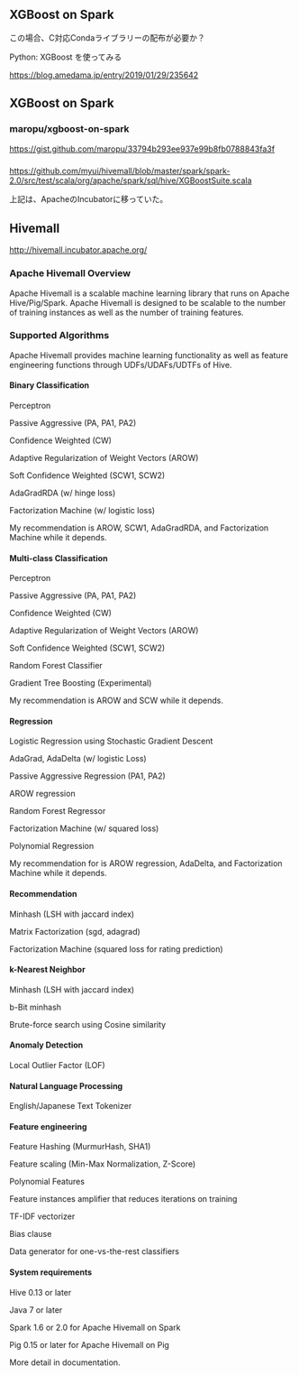 ## XGBoost on Spark

この場合、C対応Condaライブラリーの配布が必要か？

Python: XGBoost を使ってみる

https://blog.amedama.jp/entry/2019/01/29/235642




## XGBoost on Spark

### maropu/xgboost-on-spark

https://gist.github.com/maropu/33794b293ee937e99b8fb0788843fa3f

### 

https://github.com/myui/hivemall/blob/master/spark/spark-2.0/src/test/scala/org/apache/spark/sql/hive/XGBoostSuite.scala

上記は、ApacheのIncubatorに移っていた。

## Hivemall

http://hivemall.incubator.apache.org/

### Apache Hivemall Overview
Apache Hivemall is a scalable machine learning library that runs on Apache Hive/Pig/Spark. Apache Hivemall is designed to be scalable to the number of training instances as well as the number of training features.

### Supported Algorithms
Apache Hivemall provides machine learning functionality as well as feature engineering functions through UDFs/UDAFs/UDTFs of Hive.

#### Binary Classification
Perceptron

Passive Aggressive (PA, PA1, PA2)

Confidence Weighted (CW)

Adaptive Regularization of Weight Vectors (AROW)

Soft Confidence Weighted (SCW1, SCW2)

AdaGradRDA (w/ hinge loss)

Factorization Machine (w/ logistic loss)

My recommendation is AROW, SCW1, AdaGradRDA, and Factorization Machine while it depends.

#### Multi-class Classification
Perceptron

Passive Aggressive (PA, PA1, PA2)

Confidence Weighted (CW)

Adaptive Regularization of Weight Vectors (AROW)

Soft Confidence Weighted (SCW1, SCW2)

Random Forest Classifier

Gradient Tree Boosting (Experimental)

My recommendation is AROW and SCW while it depends.

#### Regression
Logistic Regression using Stochastic Gradient Descent

AdaGrad, AdaDelta (w/ logistic Loss)

Passive Aggressive Regression (PA1, PA2)

AROW regression

Random Forest Regressor

Factorization Machine (w/ squared loss)

Polynomial Regression

My recommendation for is AROW regression, AdaDelta, and Factorization Machine while it depends.

#### Recommendation
Minhash (LSH with jaccard index)

Matrix Factorization (sgd, adagrad)

Factorization Machine (squared loss for rating prediction)

#### k-Nearest Neighbor
Minhash (LSH with jaccard index)

b-Bit minhash

Brute-force search using Cosine similarity

#### Anomaly Detection
Local Outlier Factor (LOF)
#### Natural Language Processing
English/Japanese Text Tokenizer
#### Feature engineering
Feature Hashing (MurmurHash, SHA1)

Feature scaling (Min-Max Normalization, Z-Score)

Polynomial Features

Feature instances amplifier that reduces iterations on training

TF-IDF vectorizer

Bias clause

Data generator for one-vs-the-rest classifiers

#### System requirements
Hive 0.13 or later

Java 7 or later

Spark 1.6 or 2.0 for Apache Hivemall on Spark

Pig 0.15 or later for Apache Hivemall on Pig

More detail in documentation.
